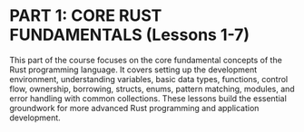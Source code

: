 # PART 1: CORE RUST FUNDAMENTALS (Lessons 1-7)

This part of the course focuses on the core fundamental concepts of the Rust programming language. It covers setting up the development environment, understanding variables, basic data types, functions, control flow, ownership, borrowing, structs, enums, pattern matching, modules, and error handling with common collections. These lessons build the essential groundwork for more advanced Rust programming and application development.
